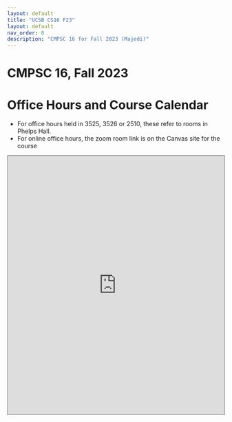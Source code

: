 ```yaml
---
layout: default
title: "UCSB CS16 F23"
layout: default
nav_order: 0
description: "CMPSC 16 for Fall 2023 (Majedi)"
---
```


<style>
  iframe { width: 100%; height: 600px; }
</style>


# CMPSC 16, Fall 2023

# Office Hours and Course Calendar

* For office hours held in 3525, 3526 or 2510, these refer to rooms in Phelps Hall.
* For online office hours, the zoom room link is on the Canvas site for the course

<iframe src="https://calendar.google.com/calendar/embed?height=600&wkst=1&bgcolor=%23ffffff&ctz=America%2FLos_Angeles&mode=WEEK&src=Y180MmFlNDVlNzg3NjE3M2MzYzUzYjc0YjY5OWM2YjE0MWVmMzMxNzBmM2M4YmE3ZjE0MzZhNmI5N2JiOWY1ZGE1QGdyb3VwLmNhbGVuZGFyLmdvb2dsZS5jb20&color=%233F51B5" style="border:solid 1px #777" width="800" height="600" frameborder="0" scrolling="no"></iframe>
